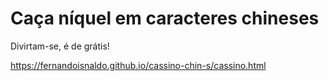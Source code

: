 # Caça níquel em caracteres chineses
Divirtam-se, é de grátis!

https://fernandoisnaldo.github.io/cassino-chin-s/cassino.html
